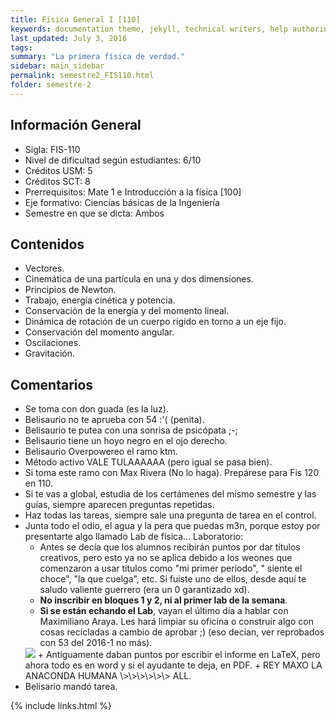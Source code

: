 ```yaml
---
title: Física General I [110]
keywords: documentation theme, jekyll, technical writers, help authoring tools, hat replacements
last_updated: July 3, 2016
tags:
summary: "La primera física de verdad."
sidebar: main_sidebar
permalink: semestre2_FIS110.html
folder: semestre-2
---
```


## Información General 

* Sigla: FIS-110
* Nivel de dificultad según estudiantes: 6/10
* Créditos USM: 5
* Créditos SCT: 8
* Prerrequisitos: Mate 1 e Introducción a la física \[100\]
* Eje formativo: Ciencias básicas de la Ingeniería 
* Semestre en que se dicta: Ambos

## Contenidos

* Vectores. 
* Cinemática de una partícula en una y dos dimensiones.
* Principios de Newton.
* Trabajo, energía cinética y potencia.
* Conservación de la energía y del momento lineal. 
* Dinámica de rotación de un cuerpo rígido en torno a un eje fijo. 
* Conservación del momento angular. 
* Oscilaciones. 
* Gravitación.

## Comentarios 

* Se toma con don guada (es la luz).
* Belisaurio no te aprueba con 54 :'( (penita).
* Belisaurio te putea con una sonrisa de psicópata ;-;
* Belisaurio tiene un hoyo negro en el ojo derecho.
* Belisaurio Overpowereo el ramo ktm.
* Método activo VALE TULAAAAAA (pero igual se pasa bien).
* Si toma este ramo con Max Rivera (No lo haga). Prepárese para Fis 120 en 110.
* Si te vas a global, estudia de los certámenes del mismo semestre y las guías, siempre aparecen preguntas repetidas.
* Haz todas las tareas, siempre sale una pregunta de tarea en el control.
* Junta todo el odio, el agua y la pera que puedas m3n, porque estoy por presentarte algo llamado Lab de física...
Laboratorio:
    + Antes se decía que los alumnos recibirán puntos por dar títulos creativos, pero esto ya no se aplica debido a los weones que comenzaron a usar títulos como "mi primer periodo", " siente el choce", "la que cuelga", etc. Si fuiste uno de ellos, desde aquí te saludo valiente guerrero (era un 0 garantizado xd).
    + **No inscribir en bloques 1 y 2, ni al primer lab de la semana**.
    + **Si se están echando el Lab**, vayan el último día a hablar con Maximiliano Araya. Les hará limpiar su oficina o construir algo con cosas recicladas a cambio de aprobar ;) (eso decían, ver reprobados con 53 del 2016-1 no más).
    <img id="right-img" src="{{ site.baseurl }}/images/semestre-2/fis_110.jpg">
    + Antiguamente daban puntos por escribir el informe en LaTeX, pero ahora todo es en word y si el ayudante te deja, en PDF.
    + REY MAXO LA ANACONDA HUMANA \>\>\>\>\>\> ALL.
* Belisario mandó tarea.



{% include links.html %}
